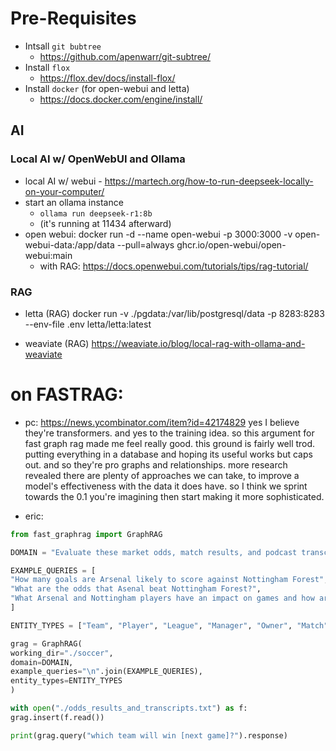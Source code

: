 # Pre-Requisites

- Intsall `git bubtree`
    - https://github.com/apenwarr/git-subtree/
- Install `flox`
    - https://flox.dev/docs/install-flox/
- Install `docker` (for open-webui and letta)
    - https://docs.docker.com/engine/install/



## AI

### Local AI w/ OpenWebUI and Ollama
- local AI w/ webui - https://martech.org/how-to-run-deepseek-locally-on-your-computer/
- start an ollama instance
    - `ollama run deepseek-r1:8b`
    - (it's running at 11434 afterward)
- open webui:
    docker run -d --name open-webui -p 3000:3000 -v open-webui-data:/app/data --pull=always ghcr.io/open-webui/open-webui:main
    - with RAG:
        https://docs.openwebui.com/tutorials/tips/rag-tutorial/

### RAG
- letta (RAG)
    docker run   -v ./pgdata:/var/lib/postgresql/data   -p 8283:8283   --env-file .env   letta/letta:latest

- weaviate (RAG)
    https://weaviate.io/blog/local-rag-with-ollama-and-weaviate


# on FASTRAG:

- pc: https://news.ycombinator.com/item?id=42174829
yes I believe they're transformers. and yes to the training idea. 
so this argument for fast graph rag made me feel really good. this ground is fairly well trod. putting everything in a database and hoping its useful works but caps out. and so they're pro graphs and relationships. more research revealed there are plenty of approaches we can take, to improve a model's effectiveness with the data it does have. so I think we sprint towards the 0.1 you're imagining then start making it more sophisticated.

- eric:
```python
from fast_graphrag import GraphRAG

DOMAIN = "Evaluate these market odds, match results, and podcast transcripts for soccer and develop a model for what players have an impact on teams performances, which teams beat / underperform their odds, how many goals they score, and what other patterns exist."

EXAMPLE_QUERIES = [
"How many goals are Arsenal likely to score against Nottingham Forest",
"What are the odds that Asenal beat Nottingham Forest?",
"What Arsenal and Nottingham players have an impact on games and how are they likely to react against each other"
]

ENTITY_TYPES = ["Team", "Player", "League", "Manager", "Owner", "Match", "Stadium"]

grag = GraphRAG(
working_dir="./soccer",
domain=DOMAIN,
example_queries="\n".join(EXAMPLE_QUERIES),
entity_types=ENTITY_TYPES
)

with open("./odds_results_and_transcripts.txt") as f:
grag.insert(f.read())

print(grag.query("which team will win [next game]?").response)
```
